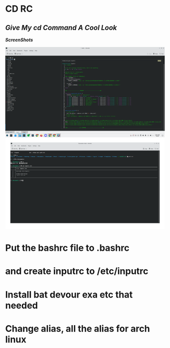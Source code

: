 # CD RC 
## _Give My cd Command A Cool Look_
***ScreenShots***

![Screenshot]( /image/Screenshot_20230108_024926.png?raw=true)
![Screenshot]( /image/Screenshot_20230108_030342.png?raw=true)



# Put the bashrc file to .bashrc 
# and create inputrc to /etc/inputrc
# Install bat devour exa etc that needed 
# Change alias, all the alias for arch linux 


